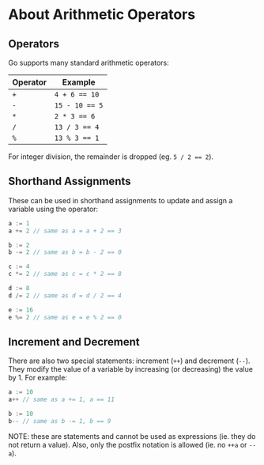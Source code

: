 # About Arithmetic Operators

## Operators

Go supports many standard arithmetic operators:

| Operator | Example        |
| -------- | -------------- |
| `+`      | `4 + 6 == 10`  |
| `-`      | `15 - 10 == 5` |
| `*`      | `2 * 3 == 6`   |
| `/`      | `13 / 3 == 4`  |
| `%`      | `13 % 3 == 1`  |

For integer division, the remainder is dropped (eg. `5 / 2 == 2`).

## Shorthand Assignments

These can be used in shorthand assignments to update and assign a variable using the operator:

```go
a := 1
a += 2 // same as a = a + 2 == 3

b := 2
b -= 2 // same as b = b - 2 == 0

c := 4
c *= 2 // same as c = c * 2 == 8

d := 8
d /= 2 // same as d = d / 2 == 4

e := 16
e %= 2 // same as e = e % 2 == 0
```

## Increment and Decrement

There are also two special statements: increment (`++`) and decrement (`--`).
They modify the value of a variable by increasing (or decreasing) the value by 1.
For example:

```go
a := 10
a++ // same as a += 1, a == 11

b := 10
b-- // same as b -= 1, b == 9
```

NOTE: these are statements and cannot be used as expressions (ie. they do not return a value).
Also, only the postfix notation is allowed (ie. no `++a` or `--a`).
